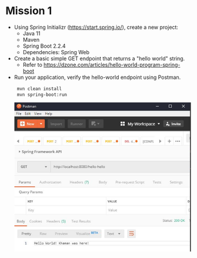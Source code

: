 # Mission 1

* Using Spring Initializr (https://start.spring.io/), create a new project:
    - Java 11
    - Maven
    - Spring Boot 2.2.4
    - Dependencies: Spring Web
* Create a basic simple GET endpoint that returns a "hello world" string.
    - Refer to https://dzone.com/articles/hello-world-program-spring-boot
* Run your application, verify the hello-world endpoint using Postman.
  ```
   mvn clean install
   mvn spring-boot:run
  ```
  ![Postman Response](./postman_response.jpg)
 